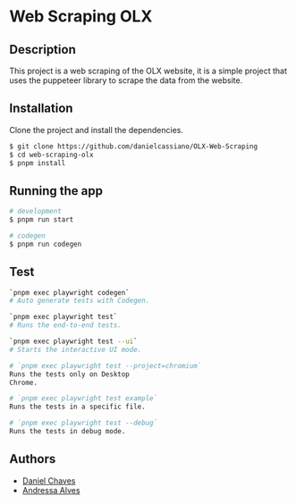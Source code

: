 # Web Scraping OLX

## Description

This project is a web scraping of the OLX website, it is a simple project that
uses the puppeteer library to scrape the data from the website.

## Installation

Clone the project and install the dependencies.

```bash
$ git clone https://github.com/danielcassiano/OLX-Web-Scraping
$ cd web-scraping-olx
$ pnpm install
```

## Running the app

```bash
# development
$ pnpm run start

# codegen
$ pnpm run codegen
```

## Test

```bash
`pnpm exec playwright codegen` 
# Auto generate tests with Codegen.

`pnpm exec playwright test` 
# Runs the end-to-end tests.

`pnpm exec playwright test --ui` 
# Starts the interactive UI mode.

# `pnpm exec playwright test --project=chromium` 
Runs the tests only on Desktop
Chrome.

# `pnpm exec playwright test example` 
Runs the tests in a specific file.

# `pnpm exec playwright test --debug` 
Runs the tests in debug mode.
```

## Authors

- [Daniel Chaves](https://github.com/danielcassiano)
- [Andressa Alves](https://github.com/aandressaalves)

